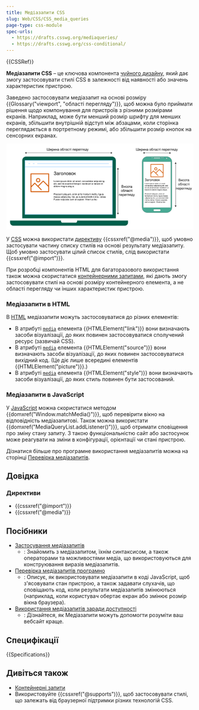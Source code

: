 ```yaml
---
title: Медіазапити CSS
slug: Web/CSS/CSS_media_queries
page-type: css-module
spec-urls:
  - https://drafts.csswg.org/mediaqueries/
  - https://drafts.csswg.org/css-conditional/
---
```


{{CSSRef}}

**Медіазапити CSS** – це ключова компонента [чуйного дизайну](/uk/docs/Learn/CSS/CSS_layout/Responsive_Design), який дає змогу застосовувати стилі CSS в залежності від наявності або значень характеристик пристрою.

Заведено застосовувати медіазапит на основі розміру {{Glossary("viewport", "області перегляду")}}, щоб можна було приймати рішення щодо компонування для пристроїв з різними розмірами екранів. Наприклад, може бути менший розмір шрифту для менших екранів, збільшити внутрішній відступ між абзацами, коли сторінка переглядається в портретному режимі, або збільшити розмір кнопок на сенсорних екранах.

![Ноутбук і мобільний пристрій з різними розмірами області перегляду, які можна перевіряти за допомогою медіазапитів, і можна спостерігати за тим, як вміст компонується по-різному.](media-queries.svg)

У [CSS](/uk/docs/Web/CSS) можна використати [директиву](/uk/docs/Web/CSS/At-rule) {{cssxref("@media")}}, щоб умовно застосувати частину списку стилів на основі результату медіазапиту.
Щоб умовно застосувати цілий список стилів, слід використати {{cssxref("@import")}}.

При розробці компонентів HTML для багаторазового використання також можна скористатися [контейнерними запитами](/uk/docs/Web/CSS/CSS_container_queries), які дають змогу застосовувати стилі на основі розміру контейнерного елемента, а не області перегляду чи інших характеристик пристрою.

### Медіазапити в HTML

В [HTML](/uk/docs/Web/HTML) медіазапити можуть застосовуватися до різних елементів:

- В атрибуті [`media`](/uk/docs/Web/HTML/Element/link#media) елемента {{HTMLElement("link")}} вони визначають засоби візуалізації, до яких повинен застосовуватися сполучений ресурс (зазвичай CSS).
- В атрибуті [`media`](/uk/docs/Web/HTML/Element/source#media) елемента {{HTMLElement("source")}} вони визначають засоби візуалізації, до яких повинен застосовуватися вихідний код. (Це діє лише всередині елементів {{HTMLElement("picture")}}.)
- В атрибуті [`media`](/uk/docs/Web/HTML/Element/style#media) елемента {{HTMLElement("style")}} вони визначають засоби візуалізації, до яких стиль повинен бути застосований.

### Медіазапити в JavaScript

У [JavaScript](/uk/docs/Web/JavaScript) можна скористатися методом {{domxref("Window.matchMedia()")}}, щоб перевірити вікно на відповідність медіазапитові.
Також можна використати {{domxref("MediaQueryList.addListener()")}}, щоб отримати сповіщення про зміну стану запиту.
З такою функціональністю сайт або застосунок може реагувати на зміни в конфігурації, орієнтації чи стані пристрою.

Дізнатися більше про програмне використання медіазапитів можна на сторінці [Перевірка медіазапитів](/uk/docs/Web/CSS/CSS_media_queries/Testing_media_queries).

## Довідка

### Директиви

- {{cssxref("@import")}}
- {{cssxref("@media")}}

## Посібники

- [Застосування медіазапитів](/uk/docs/Web/CSS/CSS_media_queries/Using_media_queries)
  - : Знайомить з медіазапитом, їхнім синтаксисом, а також операторами та можливостями медіа, що використовуються для конструювання виразів медіазапитів.
- [Перевірка медіазапитів програмно](/uk/docs/Web/CSS/CSS_media_queries/Testing_media_queries)
  - : Описує, як використовувати медіазапити в коді JavaScript, щоб з'ясовувати стан пристрою, а також задавати слухачів, що сповіщають код, коли результати медіазапитів змінюються (наприклад, коли користувач обертає екран або змінює розмір вікна браузера).
- [Використання медіазапитів заради доступності](/uk/docs/Web/CSS/CSS_media_queries/Using_media_queries_for_accessibility)
  - : Дізнайтеся, як Медіазапити можуть допомогти розуміти ваш вебсайт краще.

## Специфікації

{{Specifications}}

## Дивіться також

- [Контейнерні запити](/uk/docs/Web/CSS/CSS_container_queries)
- Використовуйте {{cssxref("@supports")}}, щоб застосовувати стилі, що залежать від браузерної підтримки різних технологій CSS.
